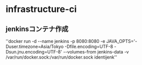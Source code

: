 # infrastructure-ci

## jenkinsコンテナ作成
''docker run -d --name jenkins -p 8080:8080 -e JAVA_OPTS='-Duser.timezone=Asia/Tokyo -Dfile.encoding=UTF-8 -Dsun.jnu.encoding=UTF-8' --volumes-from jenkins-data -v /var/run/docker.sock:/var/run/docker.sock identijenk'' 

